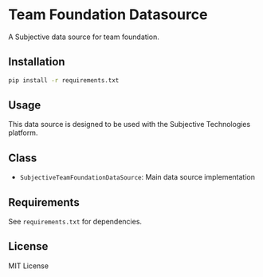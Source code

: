 # Team Foundation Datasource

A Subjective data source for team foundation.

## Installation

```bash
pip install -r requirements.txt
```

## Usage

This data source is designed to be used with the Subjective Technologies platform.

## Class

- `SubjectiveTeamFoundationDataSource`: Main data source implementation

## Requirements

See `requirements.txt` for dependencies.

## License

MIT License
